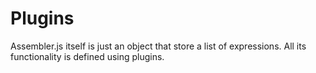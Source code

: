 # Plugins

Assembler.js itself is just an object that store a list of expressions.
All its functionality is defined using plugins.
